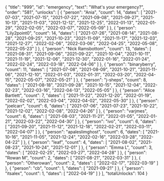{
  "title": "999",
  "id": "emergency",
  "text": "What's your emergency?",
  "order": "581",
  "unlocks": [
    {
      "person": "Ania",
      "count": 14,
      "dates": [
        "2021-07-03",
        "2021-07-15",
        "2021-07-22",
        "2021-09-08",
        "2021-09-27",
        "2021-10-13",
        "2021-11-03",
        "2021-12-12",
        "2021-12-25",
        "2022-01-13",
        "2022-01-29",
        "2022-02-05",
        "2022-03-07",
        "2022-05-09"
      ]
    },
    {
      "person": "Lily2point0",
      "count": 14,
      "dates": [
        "2021-07-26",
        "2021-08-14",
        "2021-08-28",
        "2021-09-25",
        "2021-10-23",
        "2021-11-09",
        "2021-11-17",
        "2021-12-03",
        "2021-12-27",
        "2022-02-06",
        "2022-03-06",
        "2022-04-25",
        "2022-05-08",
        "2022-05-23"
      ]
    },
    {
      "person": "Nick Ramsbottom",
      "count": 13,
      "dates": [
        "2021-08-31",
        "2021-09-06",
        "2021-09-22",
        "2021-10-04",
        "2021-10-11",
        "2021-11-19",
        "2021-12-06",
        "2021-12-30",
        "2022-01-16",
        "2022-01-24",
        "2022-02-24",
        "2022-03-18",
        "2022-04-06"
      ]
    },
    {
      "person": "binaryberry",
      "count": 11,
      "dates": [
        "2021-07-08",
        "2021-08-09",
        "2021-10-21",
        "2021-11-06",
        "2021-12-10",
        "2022-01-03",
        "2022-01-31",
        "2022-03-20",
        "2022-04-15",
        "2022-05-07",
        "2022-05-21"
      ]
    },
    {
      "person": "j-sheps",
      "count": 8,
      "dates": [
        "2021-08-18",
        "2021-09-28",
        "2021-10-15",
        "2021-12-04",
        "2022-02-23",
        "2022-03-16",
        "2022-04-13",
        "2022-05-05"
      ]
    },
    {
      "person": "Alice Bartlett",
      "count": 7,
      "dates": [
        "2021-11-22",
        "2021-12-20",
        "2022-01-19",
        "2022-02-02",
        "2022-03-04",
        "2022-04-02",
        "2022-05-30"
      ]
    },
    {
      "person": "joelcarr",
      "count": 6,
      "dates": [
        "2021-07-06",
        "2021-07-23",
        "2021-10-22",
        "2021-12-02",
        "2022-02-08",
        "2022-04-26"
      ]
    },
    {
      "person": "varjmes",
      "count": 6,
      "dates": [
        "2021-08-03",
        "2021-11-21",
        "2022-01-05",
        "2022-01-21",
        "2022-03-22",
        "2022-04-30"
      ]
    },
    {
      "person": "ivo",
      "count": 6,
      "dates": [
        "2021-09-20",
        "2021-11-12",
        "2021-12-18",
        "2022-02-21",
        "2022-03-11",
        "2022-04-07"
      ]
    },
    {
      "person": "apaleslimghost",
      "count": 6,
      "dates": [
        "2021-10-16",
        "2021-11-05",
        "2021-12-24",
        "2022-02-16",
        "2022-03-28",
        "2022-04-22"
      ]
    },
    {
      "person": "leaf",
      "count": 4,
      "dates": [
        "2021-08-02",
        "2021-08-23",
        "2021-10-24",
        "2021-12-01"
      ]
    },
    {
      "person": "Emma L",
      "count": 3,
      "dates": [
        "2022-02-25",
        "2022-03-27",
        "2022-04-28"
      ]
    },
    {
      "person": "Rowan M",
      "count": 2,
      "dates": [
        "2021-08-21",
        "2022-03-31"
      ]
    },
    {
      "person": "Otherowan",
      "count": 2,
      "dates": [
        "2022-02-17",
        "2022-03-19"
      ]
    },
    {
      "person": "cb",
      "count": 1,
      "dates": [
        "2021-09-21"
      ]
    },
    {
      "person": "itsalex",
      "count": 1,
      "dates": [
        "2022-04-19"
      ]
    }
  ],
  "totalUnlocks": 104
}